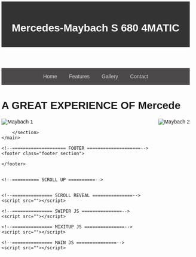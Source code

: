 <!DOCTYPE html>
<html lang="en">
<head>
    <meta charset="UTF-8">
    <meta name="viewport" content="width=device-width, initial-scale=1.0">
    <title>Maybach Car</title>
    <style>
        /* Basic styling */
        body {
            font-family: Arial, sans-serif;
            margin: 2;
            padding: 02;
            background-image: url('c:\Users\STUDENT\3D Objects\20c0535-120.webp'); /* Add your background image here */
            background-size: cover;
            background-repeat: no-repeat;
        }
        header {
            background-color: #333;
            color: #fff;
            text-align: center;
            padding: 1rem;
        }
        nav {
            display: flex;
            justify-content: center;
            background-color: #4b4949;
            padding: 0.9rem;
        }
        nav a {
            color: #cfcfcf;
            text-decoration: none;
            margin: 0 1rem;
        }
        .container {
            max-width: 1200px;
            margin: 0 auto;
            padding: 2rem;
        }
        /* Page-specific styles */
        .home {
            height: 100vh;
            display: flex;
            align-items: center;
            justify-content: center;
            color: #fff;
        }
        .features {
            background-color: #8a2323;
            padding: 2rem;
        }
        .gallery {
            display: flex;
            flex-wrap: wrap;
            justify-content: space-between;
        }
        .contact {
            text-align: center;
        }
    </style>
</head>
<body>
    <header>
        <h1>Mercedes-Maybach S 680 4MATIC </h1>
    </header>
    <nav>
        <a href="home.html">Home</a>
        <a href="features.html">Features</a>
        <a href="gallery.html">Gallery</a>
        <a href="contact.html">Contact</a>
    </nav>
    <h1> A GREAT EXPERIENCE OF Mercede</h1>
        <section id="gallery" class="gallery">
            <img src="c:\Users\STUDENT\3D Objects\20c0535-028.webp" alt="Maybach 1">
            <img src="c:\Users\STUDENT\3D Objects\20c0535-148.webp" alt="Maybach 2">
    </div>
</body>
</html>
        <!--==================== LOGOS ====================-->
        <section class="logos section">
            
        </section>
    </main>

    <!--==================== FOOTER ====================-->
    <footer class="footer section">
        
    </footer>


    <!--========== SCROLL UP ==========-->


    <!--=============== SCROLL REVEAL ===============-->
    <script src=""></script>

    <!--=============== SWIPER JS ===============-->
    <script src=""></script>

    <!--=============== MIXITUP JS ===============-->
    <script src=""></script>

    <!--=============== MAIN JS ===============-->
    <script src=""></script>
</body>
</html>

